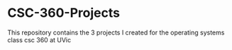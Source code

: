 # CSC-360-Projects
This repository contains the 3 projects I created for the operating systems class csc 360 at UVic
